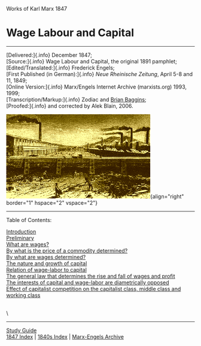 Works of Karl Marx 1847

# Wage Labour and Capital

------------------------------------------------------------------------

[Delivered:]{.info} December 1847;\
[Source:]{.info} Wage Labour and Capital, the original 1891 pamphlet;\
[Edited/Translated:]{.info} Frederick Engels;\
[First Published (in German):]{.info} *Neue Rheinische Zeitung*, April
5-8 and 11, 1849;\
[Online Version:]{.info} Marx/Engels Internet Archive (marxists.org)
1993, 1999;\
[Transcription/Markup:]{.info} Zodiac and [Brian
Baggins](../../../../../admin/volunteers/steering.htm#emeritus);\
[Proofed:]{.info} and corrected by Alek Blain, 2006.

![industrial lansdscape](index.gif){align="right" border="1" hspace="2"
vspace="2"}

------------------------------------------------------------------------

Table of Contents:

[Introduction](intro.htm)\
[Preliminary](ch01.htm)\
[What are wages?](ch02.htm)\
[By what is the price of a commodity determined?](ch03.htm)\
[By what are wages determined?](ch04.htm)\
[The nature and growth of capital](ch05.htm)\
[Relation of wage-labor to capital](ch06.htm)\
[The general law that determines the rise and fall of wages and
profit](ch07.htm)\
[The interests of capital and wage-labor are diametrically
opposed](ch08.htm)\
[Effect of capitalist competition on the capitalist class, middle class
and working class](ch09.htm)

\
\

------------------------------------------------------------------------

[Study Guide](guide.htm)\
[1847 Index](../index.htm) \| [1840s Index](../../date/1840s.htm) \|
[Marx-Engels Archive](../../../index.htm)
